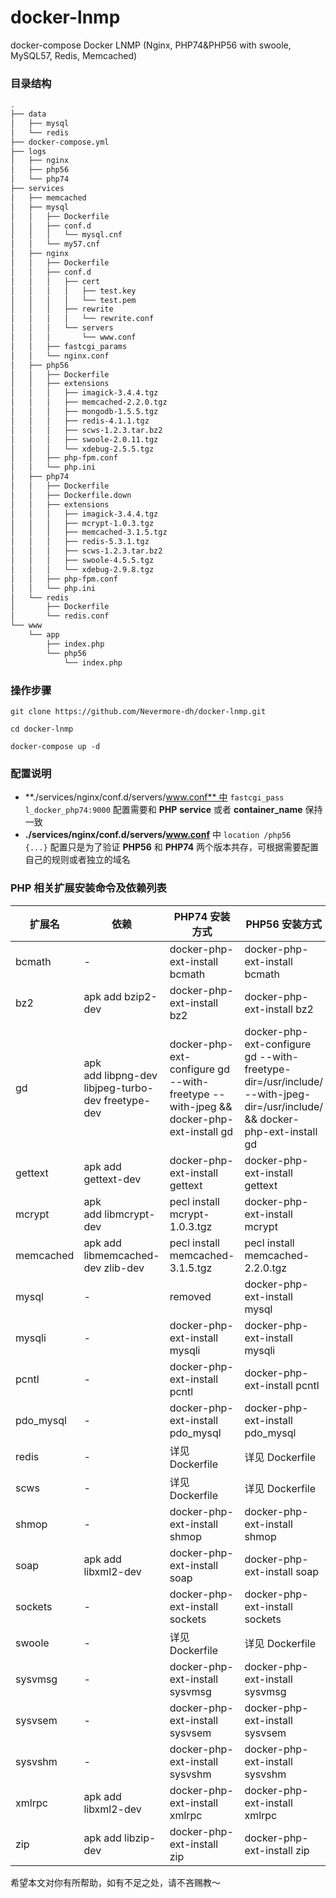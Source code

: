 # docker-lnmp
docker-compose Docker LNMP (Nginx, PHP74&PHP56 with swoole, MySQL57, Redis, Memcached)

### 目录结构

```bash
.
├── data
│   ├── mysql
│   └── redis
├── docker-compose.yml
├── logs
│   ├── nginx
│   ├── php56
│   └── php74
├── services
│   ├── memcached
│   ├── mysql
│   │   ├── Dockerfile
│   │   ├── conf.d
│   │   │   └── mysql.cnf
│   │   └── my57.cnf
│   ├── nginx
│   │   ├── Dockerfile
│   │   ├── conf.d
│   │   │   ├── cert
│   │   │   │   ├── test.key
│   │   │   │   └── test.pem
│   │   │   ├── rewrite
│   │   │   │   └── rewrite.conf
│   │   │   └── servers
│   │   │       └── www.conf
│   │   ├── fastcgi_params
│   │   └── nginx.conf
│   ├── php56
│   │   ├── Dockerfile
│   │   ├── extensions
│   │   │   ├── imagick-3.4.4.tgz
│   │   │   ├── memcached-2.2.0.tgz
│   │   │   ├── mongodb-1.5.5.tgz
│   │   │   ├── redis-4.1.1.tgz
│   │   │   ├── scws-1.2.3.tar.bz2
│   │   │   ├── swoole-2.0.11.tgz
│   │   │   └── xdebug-2.5.5.tgz
│   │   ├── php-fpm.conf
│   │   └── php.ini
│   ├── php74
│   │   ├── Dockerfile
│   │   ├── Dockerfile.down
│   │   ├── extensions
│   │   │   ├── imagick-3.4.4.tgz
│   │   │   ├── mcrypt-1.0.3.tgz
│   │   │   ├── memcached-3.1.5.tgz
│   │   │   ├── redis-5.3.1.tgz
│   │   │   ├── scws-1.2.3.tar.bz2
│   │   │   ├── swoole-4.5.5.tgz
│   │   │   └── xdebug-2.9.8.tgz
│   │   ├── php-fpm.conf
│   │   └── php.ini
│   └── redis
│       ├── Dockerfile
│       └── redis.conf
└── www
    └── app
        ├── index.php
        └── php56
            └── index.php
```


### 操作步骤
```
git clone https://github.com/Nevermore-dh/docker-lnmp.git

cd docker-lnmp

docker-compose up -d
```


### 配置说明

- **./services/nginx/conf.d/servers/www.conf** 中 `fastcgi_pass   l_docker_php74:9000` 配置需要和 **PHP** **service** 或者 **container_name** 保持一致
- **./services/nginx/conf.d/servers/www.conf** 中 `location /php56 {...}` 配置只是为了验证 **PHP56** 和 **PHP74** 两个版本共存，可根据需要配置自己的规则或者独立的域名



### PHP 相关扩展安装命令及依赖列表
| **扩展名** | **依赖** | **PHP74 安装方式** | **PHP56 安装方式** |
| --- | --- | --- | --- |
| bcmath | - | docker-php-ext-install bcmath | docker-php-ext-install bcmath |
| bz2 | apk add bzip2-dev | docker-php-ext-install bz2 | docker-php-ext-install bz2 |
| gd | apk add libpng-dev libjpeg-turbo-dev freetype-dev | docker-php-ext-configure gd --with-freetype --with-jpeg && docker-php-ext-install  gd | docker-php-ext-configure gd --with-freetype-dir=/usr/include/ --with-jpeg-dir=/usr/include/ && docker-php-ext-install gd |
| gettext | apk add gettext-dev | docker-php-ext-install gettext | docker-php-ext-install gettext |
| mcrypt | apk add libmcrypt-dev | pecl install mcrypt-1.0.3.tgz | docker-php-ext-install mcrypt |
| memcached | apk add libmemcached-dev zlib-dev | pecl install memcached-3.1.5.tgz | pecl install memcached-2.2.0.tgz |
| mysql | - | removed | docker-php-ext-install mysql |
| mysqli | - | docker-php-ext-install mysqli | docker-php-ext-install mysqli |
| pcntl | - | docker-php-ext-install pcntl | docker-php-ext-install pcntl |
| pdo_mysql | - | docker-php-ext-install pdo_mysql | docker-php-ext-install pdo_mysql |
| redis | - | 详见 Dockerfile | 详见 Dockerfile |
| scws | - | 详见 Dockerfile | 详见 Dockerfile |
| shmop | - | docker-php-ext-install shmop | docker-php-ext-install shmop |
| soap | apk add libxml2-dev | docker-php-ext-install soap | docker-php-ext-install soap |
| sockets | - | docker-php-ext-install sockets | docker-php-ext-install sockets |
| swoole | - | 详见 Dockerfile | 详见 Dockerfile |
| sysvmsg | - | docker-php-ext-install sysvmsg | docker-php-ext-install sysvmsg |
| sysvsem | - | docker-php-ext-install sysvsem | docker-php-ext-install sysvsem |
| sysvshm | - | docker-php-ext-install sysvshm | docker-php-ext-install sysvshm |
| xmlrpc | apk add libxml2-dev | docker-php-ext-install xmlrpc | docker-php-ext-install xmlrpc |
| zip | apk add libzip-dev | docker-php-ext-install zip | docker-php-ext-install zip |

希望本文对你有所帮助，如有不足之处，请不吝赐教～
